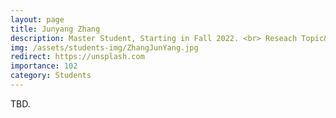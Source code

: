 ```yaml
---
layout: page
title: Junyang Zhang
description: Master Student, Starting in Fall 2022. <br> Reseach Topic&#58; Deep Sparse Learning.
img: /assets/students-img/ZhangJunYang.jpg
redirect: https://unsplash.com
importance: 102
category: Students
---
```


TBD.
